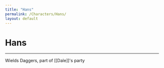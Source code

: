 ```yaml
---
title: "Hans"
permalink: /Characters/Hans/
layout: default
---
```

# Hans
---
Wields Daggers, part of [[Dale]]'s party